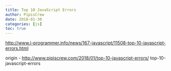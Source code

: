 ```yaml
---
title: Top 10 JavaScript Errors
author: PipisCrew
date: 2018-01-30
categories: [js]
toc: true
---
```


http://www.i-programmer.info/news/167-javascript/11508-top-10-javascript-errors.html

origin - http://www.pipiscrew.com/2018/01/top-10-javascript-errors/ top-10-javascript-errors